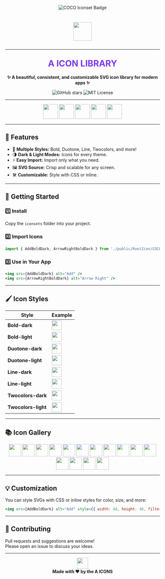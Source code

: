 <p align="center">
  <img src="https://img.shields.io/badge/A%20Iconset-%F0%9F%8E%A8%20SVG%20IconLibrary-blueviolet?style=for-the-badge" alt="COCO Iconset Badge"/>
</p>

<h1 align="center ">
    <a href="https://linkedin.com/in/anujkumarsagar" > <img src="https://www.reshot.com/preview-assets/icons/G7YJ8FXBKT/linkedin-G7YJ8FXBKT.svg" width="60" style="vertical-align:middle" /> </a>
   <hr/>
  <span style="color:#7c3aed">A ICON LIBRARY</span>
</h1>

<p align="center">
  <b>✨ A beautiful, consistent, and customizable SVG icon library for modern apps ✨</b>
</p>

<p align="center">
  <img src="https://img.shields.io/github/stars/your-org/your-repo?style=social" alt="GitHub stars"/>
  <img src="https://img.shields.io/badge/License-MIT-green?style=flat-square" alt="MIT License"/>
</p>

---

<div align="center">
  <img src="https://www.reshot.com/preview-assets/icons/WTGBUQ9JE6/star-WTGBUQ9JE6.svg" width="48" />
  <img src="https://www.reshot.com/preview-assets/icons/WTGBUQ9JE6/star-WTGBUQ9JE6.svg" width="48" />
  <img src="https://www.reshot.com/preview-assets/icons/WTGBUQ9JE6/star-WTGBUQ9JE6.svg" width="48" />
  <img src="https://www.reshot.com/preview-assets/icons/WTGBUQ9JE6/star-WTGBUQ9JE6.svg" width="48" />
  <img src="https://www.reshot.com/preview-assets/icons/WTGBUQ9JE6/star-WTGBUQ9JE6.svg" width="48" />
</div>

---

## 🌈 Features

- 🎨 **Multiple Styles:** Bold, Duotone, Line, Twocolors, and more!
- 🌗 **Dark & Light Modes:** Icons for every theme.
- ⚡ **Easy Import:** Import only what you need.
- 🖼️ **SVG Source:** Crisp and scalable for any screen.
- 🛠️ **Customizable:** Style with CSS or inline.

---

## 🚀 Getting Started

### 1️⃣ Install

Copy the `iconsets` folder into your project.

### 2️⃣ Import Icons

```typescript
import { AddBoldDark, ArrowRightBoldDark } from './public/RootIcon/COCO/icons';
```

### 3️⃣ Use in Your App

```jsx
<img src={AddBoldDark} alt="Add" />
<img src={ArrowRightBoldDark} alt="Arrow Right" />
```

---

## 🖌️ Icon Styles

| Style             | Example                                   |
|-------------------|-------------------------------------------|
| **Bold-dark**     | <img src="./Bold-dark/Add.svg" width="32"/> |
| **Bold-light**    | <img src="./Bold-light/Add.svg" width="32"/> |
| **Duotone-dark**  | <img src="./Duotone-dark/Add.svg" width="32"/> |
| **Duotone-light** | <img src="./Duotone-light/Add.svg" width="32"/> |
| **Line-dark**     | <img src="./Line-dark/Add.svg" width="32"/> |
| **Line-light**    | <img src="./Line-light/Add.svg" width="32"/> |
| **Twocolors-dark**| <img src="./Twocolors-dark/Add.svg" width="32"/> |
| **Twocolors-light**| <img src="./Twocolors-light/Add.svg" width="32"/> |

---

## 📚 Icon Gallery

<div align="center">
  <img src="./Bold-dark/Arrow%20-%20Swap.svg" width="40" />
  <img src="./Bold-dark/Award.svg" width="40" />
  <img src="./Bold-dark/Bag%20-%202.svg" width="40" />
  <img src="./Bold-dark/Battery.svg" width="40" />
  <img src="./Bold-dark/Call%20-%20Calling.svg" width="40" />
  <img src="./Bold-dark/Call%20-%20Muted.svg" width="40" />
  <img src="./Bold-dark/Call%20-%20Slash.svg" width="40" />
  <img src="./Bold-dark/Camera%20-%20Slash.svg" width="40" />
  <img src="./Bold-dark/Card.svg" width="40" />
  <img src="./Bold-dark/Charge.svg" width="40" />
  <img src="./Bold-dark/Chart.svg" width="40" />
  <img src="./Bold-dark/Check.svg" width="40" />
  <img src="./Bold-dark/Checklist.svg" width="40" />
  <img src="./Bold-dark/Clock.svg" width="40" />
  <img src="./Bold-dark/Close.svg" width="40" />
</div>

---

## 💡 Customization

You can style SVGs with CSS or inline styles for color, size, and more:

```jsx
<img src={AddBoldDark} alt="Add" style={{ width: 48, height: 48, filter: 'invert(1)' }} />
```

---

## 🤝 Contributing

Pull requests and suggestions are welcome!  
Please open an issue to discuss your ideas.

---

<div align="center">
  <img src="./Bold-dark/Award.svg" width="36" />
  <br/>
  <b>Made with ❤️ by the A ICONS
